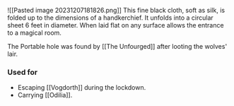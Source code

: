 ![[Pasted image 20231207181826.png]]
This fine black cloth, soft as silk, is folded up to the dimensions of a handkerchief. It unfolds into a circular sheet 6 feet in diameter. When laid flat on any surface allows the entrance to a magical room.

The Portable hole was found by [[The Unfourged]] after looting the wolves' lair. 
### Used for
- Escaping [[Vogdorth]] during the lockdown.
- Carrying [[Odilia]].